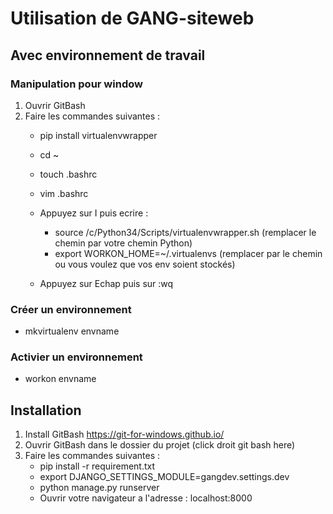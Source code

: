 # Utilisation de GANG-siteweb


## Avec environnement de travail

### Manipulation pour window

1. Ouvrir GitBash
2. Faire les commandes suivantes :
   * pip install virtualenvwrapper
   * cd ~
   * touch .bashrc
   * vim .bashrc
   * Appuyez sur I puis ecrire :
      * source /c/Python34/Scripts/virtualenvwrapper.sh (remplacer le chemin par votre chemin Python)
      * export WORKON_HOME=~/.virtualenvs (remplacer par le chemin ou vous voulez que vos env soient stockés)
   
   * Appuyez sur Echap puis sur :wq
   
   
### Créer un environnement 
   * mkvirtualenv envname
   
   
### Activier un environnement
   * workon envname
    

## Installation

1. Install GitBash https://git-for-windows.github.io/
2. Ouvrir GitBash dans le dossier du projet (click droit git bash here)
3. Faire les commandes suivantes : 
   * pip install -r requirement.txt
   * export DJANGO_SETTINGS_MODULE=gangdev.settings.dev
   * python manage.py runserver
   * Ouvrir votre navigateur a l'adresse : localhost:8000

